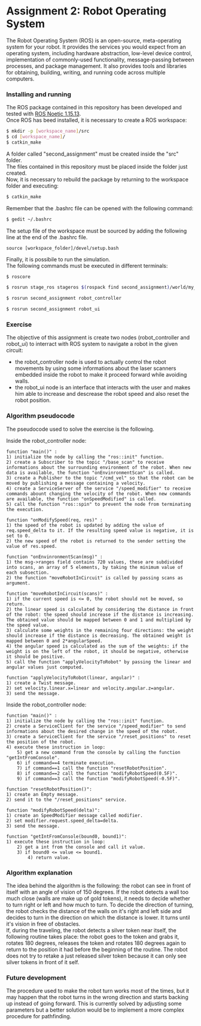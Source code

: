 # Assignment 2: Robot Operating System

The Robot Operating System (ROS) is an open-source, meta-operating system for your robot. It provides the services you would expect from an operating system, including hardware abstraction, low-level device control, implementation of commonly-used functionality, message-passing between processes, and package management. It also provides tools and libraries for obtaining, building, writing, and running code across multiple computers.

### Installing and running

The ROS package contained in this repository has been developed and tested with [ROS Noetic 1.15.13](http://wiki.ros.org/noetic/Installation).</br>
Once ROS has beed installed, it is necessary to create a ROS workspace:

```bash
$ mkdir -p [workspace_name]/src
$ cd [workspace_name]/
$ catkin_make
```

A folder called "second_assignment" must be created inside the "src" folder.</br>
The files contained in this repository must be placed inside the folder just created.</br>
Now, it is necessary to rebuild the package by returning to the workspace folder and executing:

```bash
$ catkin_make
```

Remember that the .bashrc file can be opened with the following command:

```bash
$ gedit ~/.bashrc
```

The setup file of the workspace must be sourced by adding the following line at the end of the .bashrc file.

```
source [workspace_folder]/devel/setup.bash
```

Finally, it is possibile to run the simulation.</br>
The following commands must be executed in different terminals:

```bash
$ roscore
```
```bash
$ rosrun stage_ros stageros $(rospack find second_assignment)/world/my_world.world
```
```bash
$ rosrun second_assignment robot_controller
```
```bash
$ rosrun second_assignment robot_ui
```

### Exercise
The objective of this assignment is create two nodes (robot\_controller and robot\_ui) to interract with ROS system to navigate a robot in the given circuit:</br>
- the robot\_controller node is used to actually control the robot movements by using some informations about the laser scanners embedded inside the robot to make it proceed forward while avoiding walls.
- the robot\_ui node is an interface that interacts with the user and makes him able to increase and descrease the robot speed and also reset the robot position.

### Algorithm pseudocode
The pseudocode used to solve the exercise is the following.

Inside the robot\_controller node:
```
function "main()" :
1) initialize the node by calling the "ros::init" function.
2) create a Subscriber to the topic "/base_scan" to receive informations about the surrounding environment of the robot. When new data is available, the function "onEnvinronmentScan" is called.
3) create a Publisher to the topic "/cmd_vel" so that the robot can be moved by publishing a message containing a velocity.
4) create a ServiceServer of the service "/speed_modifier" to receive commands abount changing the velocity of the robot. When new commands are available, the function "onSpeedModified" is called.
5) call the function "ros::spin" to prevent the node from terminating the execution.
```
```
function "onModifySpeed(req, res)" :
1) the speed of the robot is updated by adding the value of req.speed_delta to it. If the resulting speed value is negative, it is set to 0.
2) the new speed of the robot is returned to the sender setting the value of res.speed.
```
```
function "onEnvinronmentScan(msg)" :
1) the msg->ranges field contains 720 values, these are subdivided into scans, an array of 5 elements, by taking the minimum value of each subsection.
2) the function "moveRobotInCircuit" is called by passing scans as argument.
```
```
function "moveRobotInCircuit(scans)" :
1) if the current speed is <= 0, the robot should not be moved, so return.
2) the linear speed is calculated by considering the distance in front of the robot: the speed should increase if the distance is increasing. The obtained value should be mapped between 0 and 1 and multiplied by the speed value.
3) calculate some weights in the remaining four directions: the weight should increase if the distance is decreasing. The obtained weight is mapped between 0 and 2*angularSpeed.
4) the angular speed is calculated as the sum of the weights: if the weight is on the left of the robot, it should be negative, otherwise it should be positive.
5) call the function "applyVelocityToRobot" by passing the linear and angular values just computed.
```

```
function "applyVelocityToRobot(linear, angular)" :
1) create a Twist message.
2) set velocity.linear.x=linear and velocity.angular.z=angular.
3) send the message.
```

Inside the robot\_controller node:
```
function "main()" :
1) initialize the node by calling the "ros::init" function.
2) create a ServiceClient for the service "/speed_modifier" to send informations about the desired change in the speed of the robot.
3) create a ServiceClient for the service "/reset_positions" to reset the position of the robot.
4) execute these instruction in loop:
    5) get a new command from the console by calling the function "getIntFromConsole".
    6) if command==4 terminate execution.
    7) if command==1 call the function "resetRobotPosition".
    8) if command==2 call the function "modifyRobotSpeed(0.5F)".
    9) if command==3 call the function "modifyRobotSpeed(-0.5F)".
```
```
function "resetRobotPosition()":
1) create an Empty message.
2) send it to the "/reset_positions" service.
```
```
function "modifyRobotSpeed(delta)":
1) create an SpeedModifier message called modifier.
2) set modifier.request.speed_delta=delta.
3) send the message.
```
```
function "getIntFromConsole(bound0, bound1)":
1) execute these instruction in loop:
    2) get a int from the console and call it value.
    3) if bound0 <= value <= bound1.
        4) return value.
```

### Algorithm explanation
The idea behind the algorithm is the following: the robot can see in front of itself with an angle of vision of 150 degrees. If the robot detects a wall too much close (walls are make up of gold tokens), it needs to decide whether to turn right or left and how much to turn. To decide the direction of turning, the robot checks the distance of the walls on it's right and left side and decides to turn in the direction on which the distance is lower. It turns until it's vision in free of obstacles. </br>
If, during the traveling, the robot detects a silver token near itself, the following routine takes place: the robot goes to the token and grabs it, rotates 180 degrees, releases the token and rotates 180 degrees again to return to the position it had before the beginning of the routine. The robot does not try to retake a just released silver token because it can only see silver tokens in front of it self.

### Future development
The procedure used to make the robot turn works most of the times, but it may happen that the robot turns in the wrong direction and starts backing up instead of going forward. This is currently solved by adjusting some parameters but a better solution would be to implement a more complex procedure for pathfinding.
